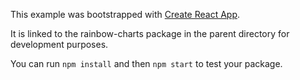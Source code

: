 This example was bootstrapped with [Create React App](https://github.com/facebook/create-react-app).

It is linked to the rainbow-charts package in the parent directory for development purposes.

You can run `npm install` and then `npm start` to test your package.

